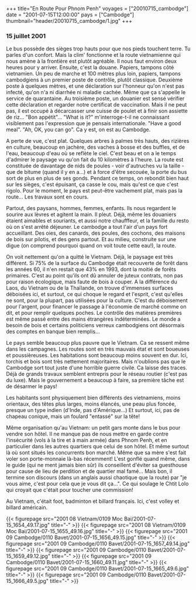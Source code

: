 +++
title="En Route Pour Phnom Penh"
voyages = ["20010715_cambodge"]
date = "2001-07-15T12:00:00"
pays = ["Cambodge"]
thumbnail="header/20010715_cambodge/1.jpg"
+++
### 15 juillet 2001

Le bus possède des sièges trop hauts pour que nos pieds touchent terre. Tu 
parles d'un confort. Mais la clim' fonctionne et la route vietnamienne qui nous 
amène à la frontière est plutôt agréable. Il nous faut environ deux heures pour 
y arriver. Ensuite, c'est la douane. Papiers, tampons côté vietnamien. Un peu 
de marche et 100 mètres plus loin, papiers, tampons cambodgiens à un premier 
poste de contrôle, plutôt classique. Deuxième poste à quelques mètres, et une 
déclaration sur l'honneur qu'on n'est pas infecté, qu'on n'a ni diarrhée ni 
maladie cachée. Même que ça s'appelle le service de quarantaine. Au troisième 
poste, un douanier est sensé vérifier cette déclaration et regarder notre certificat 
de vaccination. Mais il ne peut pas, il est occupé à décarcasser une cuisse 
de poulet et à finir son assiette de riz... "Bon appétit"... "What is it?" m'interroge-t-il 
ne connaissant visiblement pas l'expression que je pensais internationale. "Have 
a good meal". "Ah, OK, you can go". Ca y est, on est au Cambodge. 

A perte de vue, c'est plat. Quelques arbres à palmes très hauts, des rizières 
en culture, beaucoup en jachère, des vaches à bosse et des buffles, et de l'eau, 
beaucoup d'eau où se reflète le ciel. C'est beau et on a le temps d'admirer 
le paysage vu qu'on fait du 10 kilomètres à l'heure. La route est constituée 
de davantage de nids de poules - voir d'autruches vu la taille - que de bitume 
(quand il y en a...) et à force d'être secouée, la porte du bus sort de plus 
en plus de ses gonds. Pendant ce temps, on rebondit bien haut sur les sièges, 
c'est épuisant, ça casse le cou, mais qu'est ce que c'est rigolo. Pour le moment, 
le pays est peut-être vachement plat, mais pas la route... Les travaux sont 
en cours.

Partout, des paysans, hommes, femmes, enfants. Ils nous regardent le sourire 
aux lèvres et agitent la main. Il pleut. Déjà, même les douaniers étaient aimables 
et souriants, et aussi notre chaufffeur, et la famille du resto où on s'est 
arrêté déjeuner. Le cambodge a tout l'air d'un pays fort accueillant. Des oies, 
des canards, des poules, des cochons, des maisons de bois sur pilotis, et des 
gens partout. Et au milieu, construite sur une digue (on comprend pourquoi quand 
on voit toute cette eau!), la route.

On voit nettement qu'on a quitté le Vietnam. Déjà, le paysage est très différent. 
Si 75% de la surface du Cambodge était recouverte de forêt dans les années 60, 
il n'en restait que 43% en 1993, dont la moitié de forêts primaires. C'est au 
point qu'ils ont dû annuler de juteux contrats, non pas pour raison écologique, 
mais faute de bois à couper. A la différence du Laos, du Vietnam ou de la Thaïlande, 
on trouve d'immenses surfaces déboisées ici, et surtout, ce qui choque le regard 
et l'esprit, c'est qu'elles ne sont, pour la plupart, pas utilisées pour la 
culture. C'est du déboisement pour l'argent, pour financer le passage à l'économie 
de marché comme on dit, et pour remplir quelques poches. Le contrôle des matières 
premières est même passé entre des mains étrangères indéterminées. Le monde 
a besoin de bois et certains politiciens verreux cambodgiens ont désormais des 
comptes en banque bien remplis...

Le pays semble beaucoup plus pauvre que le Vietnam. Ca se ressent même dans 
les campagnes. Les routes sont en très mauvais état et sont boueuses et poussièreuses. 
Les habitations sont beaucoup moins souvent en dur. Ici, torchis et bois sont 
très nettement majoritaires. Mais n'oublions pas que le Cambodge sort tout juste 
d'une horrible guerre civile. Ca laisse des traces. Déjà de grands travaux semblent 
entrepris pour le réseau routier (c'est pas du luxe). Mais le gouvernement a 
beaucoup à faire, sa première tâche est de désarmer le pays!

Les habitants sont physiquement bien différents des vietnamiens, moins orientaux, 
des têtes plus larges, moins élancés, une peau plus foncée, presque un type 
indien (d'Inde, pas d'Amérique...) Et surtout, ici, pas de chapeau conique, 
mais un foulard "entassé" sur la tête!

Même organisation qu'au Vietnam: un petit gars monte dans le bus pour vendre 
son hôtel. Il ne manque pas de nous mettre en garde contre l'insécurité (vols 
à la tire et à main armée) dans Phnom Penh, et en particulier dans les autres 
quartiers que celui de son hôtel. Et même surtout là où sont situés les concurrents 
bon marché. Même que sa mère s'est fait voler son porte-monnaie là-bas récemment! 
L'est gonflé quand même, dans le guide (qui ne ment jamais bien sûr) ils conseillent 
d'éviter sa guesthouse pour cause de lieu de perdition et de quartier mal famé... 
Mais bon, il termine son discours (dans un anglais aussi chaotique que la route) 
par "je vous aime, c'est pour cela que je vous dit ça...". Ce qui soulage le 
Chtit Lolo qui croyait que c'était pour toucher une commission! 

Au Vietnam, c'était foot, badminton et billard français. Ici, c'est volley 
et billard américain.


{{< figurepage src="2001 08 Vietnam/0109 Moc Bai/2001-07-15_1654_49.17.jpg" title="-"  >}}
{{< figurepage src="2001 08 Vietnam/0109 Moc Bai/2001-07-15_1655_49.16.jpg" title="-"  >}}
{{< figurepage src="2001 09 Cambodge/0110 Bavet/2001-07-15_1656_49.15.jpg" title="-"  >}}
{{< figurepage src="2001 09 Cambodge/0110 Bavet/2001-07-15_1657_49.14.jpg" title="-"  >}}
{{< figurepage src="2001 09 Cambodge/0110 Bavet/2001-07-15_1659_49.12.jpg" title="-"  >}}
{{< figurepage src="2001 09 Cambodge/0110 Bavet/2001-07-15_1660_49.11.jpg" title="-"  >}}
{{< figurepage src="2001 09 Cambodge/0110 Bavet/2001-07-15_1665_49.6.jpg" title="-"  >}}
{{< figurepage src="2001 09 Cambodge/0110 Bavet/2001-07-15_1666_49.5.jpg" title="-"  >}}


